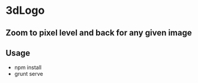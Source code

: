 # 3dLogo

## Zoom to pixel level and back for any given image

## Usage

- npm install
- grunt serve